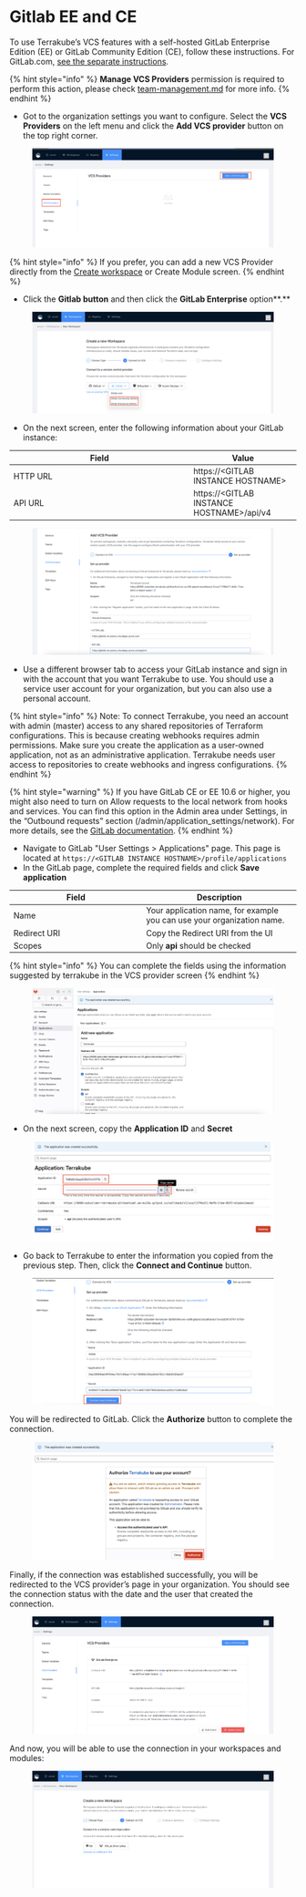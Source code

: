# Gitlab EE and CE

To use Terrakube’s VCS features with a self-hosted GitLab Enterprise Edition (EE) or GitLab Community Edition (CE), follow these instructions.  For GitLab.com, [see the separate instructions](gitlab.com.md).

{% hint style="info" %}
**Manage VCS Providers** permission is required to perform this action, please check [team-management.md](../organizations/team-management.md "mention") for more info.
{% endhint %}



* Got to the organization settings you want to configure.  Select the **VCS Providers** on the left menu and click the **Add VCS provider** button on the top right corner.

<figure><img src="../../.gitbook/assets/image (359).png" alt=""><figcaption></figcaption></figure>

{% hint style="info" %}
If you prefer, you can add a new VCS Provider directly from the [Create workspace](../workspaces/creating-workspaces.md) or Create Module screen.&#x20;
{% endhint %}

* Click the **Gitlab button** and then click the **GitLab Enterprise** option**.**

<figure><img src="../../.gitbook/assets/image (1) (1) (1) (1) (1) (1) (1) (1).png" alt=""><figcaption></figcaption></figure>

* On the next screen, enter the following information about your GitLab instance:

<table><thead><tr><th width="302">Field</th><th>Value</th></tr></thead><tbody><tr><td>HTTP URL</td><td>https://&#x3C;GITLAB INSTANCE HOSTNAME></td></tr><tr><td>API URL</td><td>https://&#x3C;GITLAB INSTANCE HOSTNAME>/api/v4</td></tr></tbody></table>

<figure><img src="../../.gitbook/assets/image (1) (1) (1) (1) (1) (1) (1) (1) (1).png" alt=""><figcaption></figcaption></figure>

* Use a different browser tab to access your GitLab instance and sign in with the account that you want Terrakube to use. You should use a service user account for your organization, but you can also use a personal account.

{% hint style="info" %}
Note: To connect Terrakube, you need an account with admin (master) access to any shared repositories of Terraform configurations. This is because creating webhooks requires admin permissions. Make sure you create the application as a user-owned application, not as an administrative application. Terrakube needs user access to repositories to create webhooks and ingress configurations.
{% endhint %}

{% hint style="warning" %}
If you have GitLab CE or EE 10.6 or higher, you might also need to turn on Allow requests to the local network from hooks and services. You can find this option in the Admin area under Settings, in the “Outbound requests” section (/admin/application\_settings/network). For more details, see the [GitLab documentation](https://docs.gitlab.com/ee/security/webhooks.html#enable-local-requests-for-webhooks-and-services).
{% endhint %}

* Navigate to GitLab "User Settings > Applications" page. This page is located at `https://<GITLAB INSTANCE HOSTNAME>/profile/applications`
* In the GitLab page, complete the required fields and click **Save application**

<table><thead><tr><th width="219">Field</th><th>Description</th></tr></thead><tbody><tr><td>Name</td><td>Your application name, for example you can use your organization name.</td></tr><tr><td>Redirect URI</td><td>Copy the Redirect URI from the UI</td></tr><tr><td>Scopes</td><td>Only <strong>api</strong> should be checked</td></tr></tbody></table>

{% hint style="info" %}
You can complete the fields using the information suggested by terrakube in the VCS provider screen
{% endhint %}

<figure><img src="../../.gitbook/assets/image (2) (1) (1) (1) (1).png" alt=""><figcaption></figcaption></figure>

* On the next screen, copy the **Application ID** and **Secret**

<figure><img src="../../.gitbook/assets/image (4) (1) (1) (1).png" alt=""><figcaption></figcaption></figure>

* Go back to Terrakube to enter the information you copied from the previous step. Then, click the **Connect and Continue** button.

<figure><img src="../../.gitbook/assets/image (103).png" alt=""><figcaption></figcaption></figure>

You will be redirected to GitLab. Click the **Authorize** button to complete the connection.

<figure><img src="../../.gitbook/assets/image (5) (1) (1) (1).png" alt=""><figcaption></figcaption></figure>

Finally, if the connection was established successfully, you will be redirected to the VCS provider’s page in your organization. You should see the connection status with the date and the user that created the connection.

<figure><img src="../../.gitbook/assets/image (6) (1) (1).png" alt=""><figcaption></figcaption></figure>

And now, you will be able to use the connection in your workspaces and modules:

<figure><img src="../../.gitbook/assets/image (7) (1).png" alt=""><figcaption></figcaption></figure>
